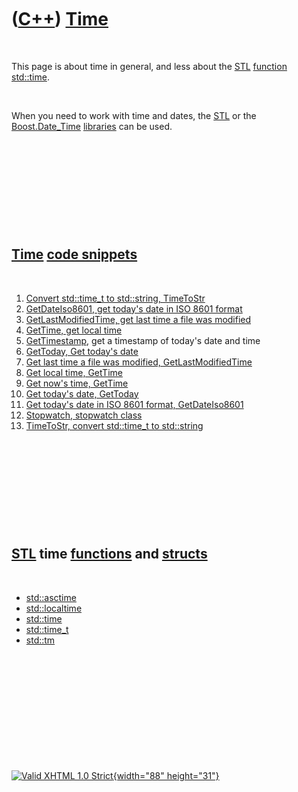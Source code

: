 



 

 

 

 

 

([C++](Cpp.htm)) [Time](CppTime.htm)
====================================

 

This page is about time in general, and less about the [STL](CppStl.htm)
[function](CppFunction.htm) [std::time](CppTime.htm).

 

When you need to work with time and dates, the [STL](CppStl.htm) or the
[Boost.Date\_Time](CppDate_Time.htm) [libraries](CppLibrary.htm) can be
used.

 

 

 

 

 

[Time](CppTime.htm) [code snippets](CppCodeSnippets.htm)
--------------------------------------------------------

 

1.  [Convert std::time\_t to std::string, TimeToStr](CppTimeToStr.htm)
2.  [GetDateIso8601, get today's date in ISO 8601
    format](CppGetDateIso8601.htm)
3.  [GetLastModifiedTime, get last time a file was
    modified](CppGetLastModifiedTime.htm)
4.  [GetTime, get local time](CppGetTime.htm)
5.  [GetTimestamp](CppGetTimestamp.htm), get a timestamp of today's date
    and time
6.  [GetToday, Get today's date](CppGetToday.htm)
7.  [Get last time a file was modified,
    GetLastModifiedTime](CppGetLastModifiedTime.htm)
8.  [Get local time, GetTime](CppGetTime.htm)
9.  [Get now's time, GetTime](CppGetTime.htm)
10. [Get today's date, GetToday](CppGetToday.htm)
11. [Get today's date in ISO 8601 format,
    GetDateIso8601](CppGetDateIso8601.htm)
12. [Stopwatch, stopwatch class](CppStopwatch.htm)
13. [TimeToStr, convert std::time\_t to std::string](CppTimeToStr.htm)

 

 

 

 

 

[STL](CppStl.htm) time [functions](CppFunction.htm) and [structs](CppStruct.htm)
--------------------------------------------------------------------------------

 

-   [std::asctime](CppAsctime.htm)
-   [std::localtime](CppLocaltime.htm)
-   [std::time](CppTime.htm)
-   [std::time\_t](CppTime_t.htm)
-   [std::tm](CppTm.htm)

 

 

 

 

 





 

[![Valid XHTML 1.0 Strict](valid-xhtml10.png){width="88"
height="31"}](http://validator.w3.org/check?uri=referer)
